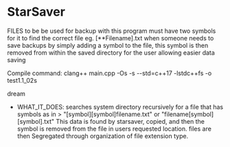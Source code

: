 # StarSaver
FILES to be be used for backup with this program must have two symbols for it to find the correct file eg. [**Filename].txt
when someone needs to save backups by simply adding a symbol to the file, this symbol is then removed from within the saved directory for the user allowing easier data saving


Compile command: clang++ main.cpp -Os -s --std=c++17 -lstdc++fs -o test1.1_02s


dream
 * WHAT_IT_DOES: searches system directory recursively for a file that has symbols as in > "[symbol][symbol]filename.txt" or "filename[symbol][symbol].txt"
                 This data is found by starsaver, copied, and then the symbol is removed from the file in users requested location. 
                 files are then Segregated through organization of file extension type. 
              
